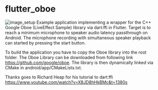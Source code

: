 # flutter_oboe
![image_setup](images/setup.png?raw=true)
Example application implementing a wrapper for the C++ Google Oboe (LiveEffect Sample) library via dart:ffi in Flutter. 
Target is to reach a minimum microphone to speaker audio latency passthrough on Android.
The microphone recording with simultaneous speaker playback can started by pressing the start button.

To build the application you have to copy the Oboe library into the root folder.
The Oboe Library can be downloaded from following link https://github.com/google/oboe.
The library is then dynamically linked via CMake in android/app/CMakeLists.txt.

Thanks goes to Richard Heap for his tutorial to dart:ffi https://www.youtube.com/watch?v=X8JD8hHkBMc&t=1380s